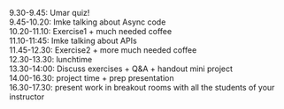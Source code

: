 9.30-9.45: Umar quiz! \
9.45-10.20: Imke talking about Async code \
10.20-11.10: Exercise1 + much needed coffee \
11.10-11:45: Imke talking about APIs \
11.45-12.30: Exercise2 + more much needed coffee \
12.30-13.30: lunchtime \
13.30-14:00: Discuss exercises + Q&A + handout mini project \
14.00-16.30: project time + prep presentation \
16.30-17.30: present work in breakout rooms with all the students of your instructor
